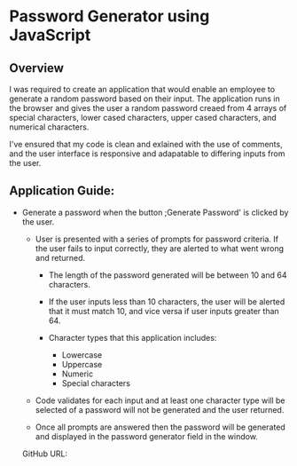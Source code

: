 # Password Generator using JavaScript

## Overview

I was required to create an application that would enable an employee to generate a random password based on their input. The application runs in the browser and gives the user a random password creaed from 4 arrays of special characters, lower cased characters, upper cased characters, and numerical characters.

I've ensured that my code is clean and exlained with the use of comments, and the user interface is responsive and adapatable to differing inputs from the user. 


## Application Guide:


* Generate a password when the button ;Generate Password' is clicked by the user.

  * User is presented with a series of prompts for password criteria. If the user fails to input correctly, they are alerted to what went wrong and returned.

    * The length of the password generated will be between 10 and 64 characters. 

    * If the user inputs less than 10 characters, the user will be alerted that it must match 10, and vice versa if user inputs greater than 64.

    * Character types that this application includes:
      * Lowercase
      * Uppercase
      * Numeric
      * Special characters 

  * Code validates for each input and at least one character type will be selected of a password will not be generated and the user returned.

  * Once all prompts are answered then the password will be generated and displayed in the password generator field in the window. 



  GitHub URL:

   
   





